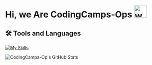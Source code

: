 # Hi, we Are CodingCamps-Ops <img src="https://user-images.githubusercontent.com/72663882/171687151-bb31c996-c9d2-49c8-b593-734946893b23.gif" alt="waving hand gif" aria-hidden="true" width="40" />

## 🛠️ Tools and Languages
[![My Skills](https://skillicons.dev/icons?i=html,cpp,js,ruby,github,java,eclipse,python,pycharm,flask,go,bash,rust,unrealengine,bootstrap)](#)

![CodingCamps-Op's GitHub Stats](https://github-readme-stats.vercel.app/api?username=anuraghazra&show_icons=true&theme=ambient_gradient)
